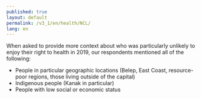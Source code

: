 ```yaml
---
published: true
layout: default
permalink: /v3_1/en/health/NCL/
lang: en
---
```

When asked to provide more context about who was particularly unlikely to enjoy their right to health in 2019, our respondents mentioned all of the following:

-	People in particular geographic locations (Belep, East Coast, resource-poor regions, those living outside of the capital)
-	Indigenous people (Kanak in particular)
-	People with low social or economic status
